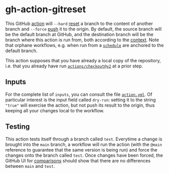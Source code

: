 # gh-action-gitreset

This GitHub [action] will `--hard` [reset] a branch to the content of another
branch and `--force` [push] it to the origin. By default, the source branch will
be the default branch at GitHub, and the destination branch will be the branch
where this action is run from, both according to the [context]. Note that
orphane workflows, e.g. when run from a [`schedule`][schedule] are anchored to
the default branch.

This action supposes that you have already a local copy of the repository, i.e.
that you already have run [`actions/checkout@v2`][checkout] at a prior step.

## Inputs

For the complete list of `inputs`, you can consult the file
[`action.yml`](./action.yml). Of particular interest is the input field called
`dry-run`: setting it to the string `"true"` will exercise the action, but not
push its result to the origin, thus keeping all your changes local to the
workflow.

  [action]: https://docs.github.com/en/actions
  [reset]: https://git-scm.com/docs/git-reset
  [push]: https://git-scm.com/docs/git-push#Documentation/git-push.txt---force
  [context]: https://docs.github.com/en/actions/learn-github-actions/contexts#github-context
  [schedule]: https://docs.github.com/en/actions/learn-github-actions/workflow-syntax-for-github-actions#onschedule
  [checkout]: https://github.com/actions/checkout

## Testing

This action tests itself through a branch called `test`. Everytime a change is
brought into the `main` branch, a workflow will run the action (with the `@main`
reference to guarantee that the same version is being run) and force the changes
onto the branch called `test`. Once changes have been forced, the GitHub UI for
[comparisons] should show that there are no differences between `main` and
`test`.

  [comparisons]: https://github.com/Mitigram/gh-action-gitreset/compare/test?expand=1
